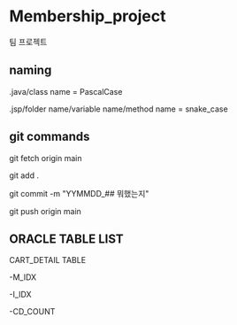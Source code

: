 # Membership_project
팀 프로젝트

## naming

.java/class name = PascalCase

.jsp/folder name/variable name/method name = snake_case


## git commands
git fetch origin main


git add .

git commit -m "YYMMDD_## 뭐했는지"

git push origin main



## ORACLE TABLE LIST

CART_DETAIL TABLE

-M_IDX

-I_IDX

-CD_COUNT
